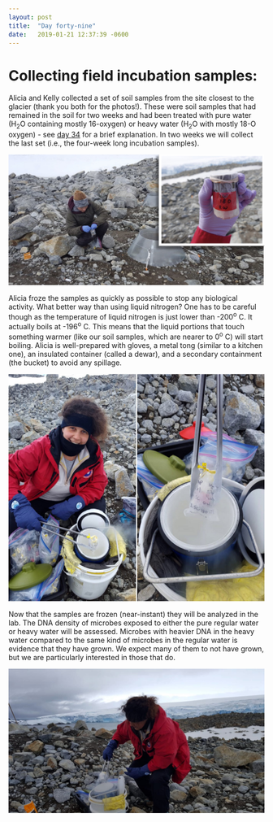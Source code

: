 ```yaml
---
layout: post
title:  "Day forty-nine"
date:   2019-01-21 12:37:39 -0600
---
```

# Collecting field incubation samples: 
Alicia and Kelly collected a set of soil samples from the site closest to the glacier (thank you both for the photos!). These were soil samples that had remained in the soil for two weeks and had been treated with pure water (H<sub>2</sub>O containing mostly 16-oxygen) or heavy water (H<sub>2</sub>O with mostly 18-O oxygen) - see [day 34](https://natasjavgestel.github.io/blog/2019/01/06/day-thirtyfour) for a brief explanation. In two weeks we will collect the last set (i.e., the four-week long incubation samples). 

![Collecting 2-week incubation samples](/assets/blog_photos/190121/Sampling_cores_for_liquidN2.jpg)

Alicia froze the samples as quickly as possible to stop any biological activity. What better way than using liquid nitrogen? One has to be careful though as the temperature of liquid nitrogen is just lower than -200<sup>o</sup> C. It actually boils at -196<sup>o</sup> C. This means that the liquid portions that touch something warmer (like our soil samples, which are nearer to 0<sup>o</sup> C) will start boiling. Alicia is well-prepared with gloves, a metal tong (similar to a kitchen one), an insulated container (called a dewar), and a secondary containment (the bucket) to avoid any spillage.

![Instant freezing of samples with liquid N2](/assets/blog_photos/190121/LiquidN2.jpg)

Now that the samples are frozen (near-instant) they will be analyzed in the lab. The DNA density of microbes exposed to either the pure regular water or heavy water will be assessed. Microbes with heavier DNA in the heavy water compared to the same kind of microbes in the regular water is evidence that they have grown. We expect many of them to not have grown, but we are particularly interested in those that do.

![Alicia with glacier background](/assets/blog_photos/190121/IMG-20190121-WA0003.jpg)
